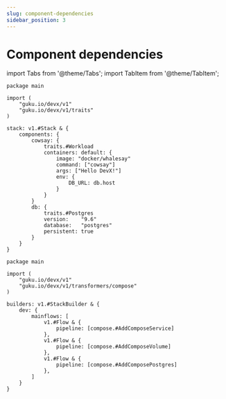 ```yaml
---
slug: component-dependencies
sidebar_position: 3
---
```


# Component dependencies

import Tabs from '@theme/Tabs';
import TabItem from '@theme/TabItem';

<Tabs>
  <TabItem value="stack.cue" label="stack.cue" default>

```cue
package main

import (
	"guku.io/devx/v1"
	"guku.io/devx/v1/traits"
)

stack: v1.#Stack & {
	components: {
		cowsay: {
			traits.#Workload
			containers: default: {
				image: "docker/whalesay"
				command: ["cowsay"]
				args: ["Hello DevX!"]
                env: {
                    DB_URL: db.host
                }
			}
		}
		db: {
			traits.#Postgres
			version:    "9.6"
			database:   "postgres"
			persistent: true
		}
	}
}
```

  </TabItem>
  <TabItem value="builder.cue" label="builder.cue">

```cue
package main

import (
	"guku.io/devx/v1"
	"guku.io/devx/v1/transformers/compose"
)

builders: v1.#StackBuilder & {
	dev: {
		mainflows: [
			v1.#Flow & {
				pipeline: [compose.#AddComposeService]
			},
			v1.#Flow & {
				pipeline: [compose.#AddComposeVolume]
			},
			v1.#Flow & {
				pipeline: [compose.#AddComposePostgres]
			},
		]
	}
}
```

  </TabItem>
</Tabs>